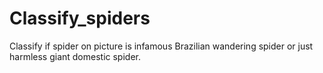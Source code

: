 # Classify_spiders
Classify if spider on picture is infamous Brazilian wandering spider or just harmless giant domestic spider.
